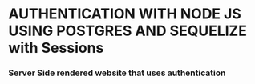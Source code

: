 # AUTHENTICATION WITH NODE JS USING POSTGRES AND SEQUELIZE with Sessions

### Server Side rendered website that uses authentication
